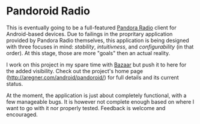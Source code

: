 Pandoroid Radio
===============

This is eventually going to be a full-featured [Pandora Radio](http://www.pandora.com/) client for Android-based devices.  Due to failings in the propritary application provided by Pandora Radio themselves, this application is being designed with three focuses in mind: _stability_, _intuitivness_, and _configurability_ (in that order). At this stage, those are more "goals" then an actual reality.

I work on this project in my spare time with [Bazaar](http://bazaar.canonical.com/) but push it to here for the added visibility.  Check out the project's home page (http://aregner.com/android/pandoroid/) for full details and its current status.

At the moment, the application is just about completely functional, with a few manageable bugs.  It is however not complete enough based on where I want to go with it nor properly tested.  Feedback is welcome and encouraged.
